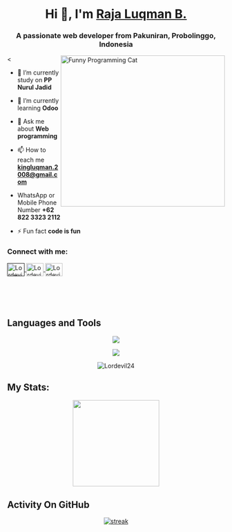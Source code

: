 
<h1 align="center">Hi 👋, I'm <a href="https://github.com/Lordevil24">Raja Luqman B.</a></h1>
<h3 align="center">A passionate web developer from Pakuniran, Probolinggo, Indonesia</h3>
<<img src="https://media.giphy.com/media/v1.Y2lkPTc5MGI3NjExN3Q1ZXowdjNmY3JpbDlsYnhqc2ZiM25xNzQ0cnBkeWdsem44d2NpbyZlcD12MV9naWZzX3NlYXJjaCZjdD1n/cNfdCiR00n8kCKeuhJ/giphy.gif" alt="Funny Programming Cat" width="380" height="350" align="right">


- 🔭 I’m currently study on **PP Nurul Jadid**

- 🌱 I’m currently learning **Odoo**

- 💬 Ask me about **Web programming**

- 📫 How to reach me **kingluqman.2008@gmail.com**

- WhatsApp or Mobile Phone Number **+62 822 3323 2112**

- ⚡ Fun fact **code is fun**


<h3 align="left">Connect with me:</h3>
<p align="left" style="margin-bottom: 50px">
<a href="" target="_blank">
  <img align="center" src="https://raw.githubusercontent.com/rahuldkjain/github-profile-readme-generator/master/src/images/icons/Social/facebook.svg" alt="Lordevil24" height="30" width="40" />
</a>
<a href="https://www.instagram.com/rajaluqman._/" target="_blank">
  <img align="center" src="https://raw.githubusercontent.com/rahuldkjain/github-profile-readme-generator/master/src/images/icons/Social/instagram.svg" alt="Lordevil24" height="30" width="40" />
</a>
<a href="https://wa.me/+6282233232112" target="_blank">
  <img align="center" src="https://raw.githubusercontent.com/rahuldkjain/github-profile-readme-generator/master/src/images/icons/Social/whatsapp.svg" alt="Lordevil24" height="30" width="40" />
</a>
</p>

&nbsp;

## Languages and Tools
<p align="center"> <a href="https://github.com/Lordevil24"><img src="https://skillicons.dev/icons?i=vscode,github,mongodb,css,html,js,express,bots,nodejs,laravel,django,bootstrap"></a></p>
<p align="center"> <a href="https://github.com/Lordevil24"><img src="https://skillicons.dev/icons?i=elixir,tailwind,php,mysql,replit"></a></p>

<p align="center"><img align="center" src="https://github-readme-stats.vercel.app/api/top-langs?username=Lordevil24&show_icons=true&locale=en&layout=compact&bg_color=151515" alt="Lordevil24"/></p>

## My Stats:
<p align="center">
<img height="200px" src="https://github-readme-stats.vercel.app/api?username=Lordevil24&hide_border=true&show_icons=true&count_private=true&theme=gruvbox&bg_color=151515">
</p>

## Activity On GitHub
<p align="center">
  <a href="https://github.com/Lordevil24">      
<img title="stats" alt="streak" src="https://github-readme-streak-stats.herokuapp.com/?user=Lordevil24&theme=dark&hide_border=true&stroke=f53b3b"/>
</a> 
</p>
